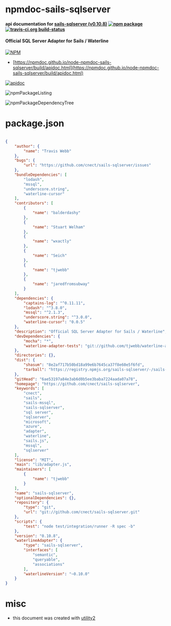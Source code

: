 # npmdoc-sails-sqlserver

#### api documentation for  [sails-sqlserver (v0.10.8)](https://github.com/cnect/sails-sqlserver)  [![npm package](https://img.shields.io/npm/v/npmdoc-sails-sqlserver.svg?style=flat-square)](https://www.npmjs.org/package/npmdoc-sails-sqlserver) [![travis-ci.org build-status](https://api.travis-ci.org/npmdoc/node-npmdoc-sails-sqlserver.svg)](https://travis-ci.org/npmdoc/node-npmdoc-sails-sqlserver)

#### Official SQL Server Adapter for Sails / Waterline

[![NPM](https://nodei.co/npm/sails-sqlserver.png?downloads=true&downloadRank=true&stars=true)](https://www.npmjs.com/package/sails-sqlserver)

- [https://npmdoc.github.io/node-npmdoc-sails-sqlserver/build/apidoc.html](https://npmdoc.github.io/node-npmdoc-sails-sqlserver/build/apidoc.html)

[![apidoc](https://npmdoc.github.io/node-npmdoc-sails-sqlserver/build/screenCapture.buildCi.browser.%252Ftmp%252Fbuild%252Fapidoc.html.png)](https://npmdoc.github.io/node-npmdoc-sails-sqlserver/build/apidoc.html)

![npmPackageListing](https://npmdoc.github.io/node-npmdoc-sails-sqlserver/build/screenCapture.npmPackageListing.svg)

![npmPackageDependencyTree](https://npmdoc.github.io/node-npmdoc-sails-sqlserver/build/screenCapture.npmPackageDependencyTree.svg)



# package.json

```json

{
    "author": {
        "name": "Travis Webb"
    },
    "bugs": {
        "url": "https://github.com/cnect/sails-sqlserver/issues"
    },
    "bundleDependencies": [
        "lodash",
        "mssql",
        "underscore.string",
        "waterline-cursor"
    ],
    "contributors": [
        {
            "name": "balderdashy"
        },
        {
            "name": "Stuart Welham"
        },
        {
            "name": "wxactly"
        },
        {
            "name": "Seich"
        },
        {
            "name": "tjwebb"
        },
        {
            "name": "jaredfromsubway"
        }
    ],
    "dependencies": {
        "captains-log": "^0.11.11",
        "lodash": "^3.8.0",
        "mssql": "^2.1.3",
        "underscore.string": "^3.0.0",
        "waterline-cursor": "0.0.5"
    },
    "description": "Official SQL Server Adapter for Sails / Waterline",
    "devDependencies": {
        "mocha": "*",
        "waterline-adapter-tests": "git://github.com/tjwebb/waterline-adapter-tests.git"
    },
    "directories": {},
    "dist": {
        "shasum": "8e2af717b50bd18a99e6b7645ca37f8e60e5f6fd",
        "tarball": "https://registry.npmjs.org/sails-sqlserver/-/sails-sqlserver-0.10.8.tgz"
    },
    "gitHead": "6ae53197a84e3ab6d0b5ee3baba7224aada07a78",
    "homepage": "https://github.com/cnect/sails-sqlserver",
    "keywords": [
        "cnect",
        "sails",
        "sails-mssql",
        "sails-sqlserver",
        "sql server",
        "sqlserver",
        "microsoft",
        "azure",
        "adapter",
        "waterline",
        "sails.js",
        "mssql",
        "sqlserver"
    ],
    "license": "MIT",
    "main": "lib/adapter.js",
    "maintainers": [
        {
            "name": "tjwebb"
        }
    ],
    "name": "sails-sqlserver",
    "optionalDependencies": {},
    "repository": {
        "type": "git",
        "url": "git://github.com/cnect/sails-sqlserver.git"
    },
    "scripts": {
        "test": "node test/integration/runner -R spec -b"
    },
    "version": "0.10.8",
    "waterlineAdapter": {
        "type": "sails-sqlserver",
        "interfaces": [
            "semantic",
            "queryable",
            "associations"
        ],
        "waterlineVersion": "~0.10.0"
    }
}
```



# misc
- this document was created with [utility2](https://github.com/kaizhu256/node-utility2)
